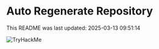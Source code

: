# Auto Regenerate Repository

This README was last updated: 2025-03-13 09:51:14

 ![TryHackMe](https://tryhackme.com/badge/533634)